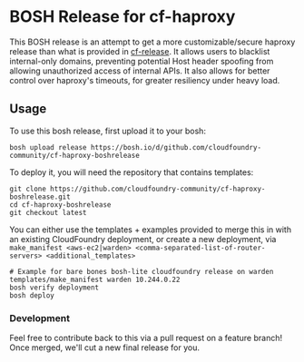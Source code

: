 BOSH Release for cf-haproxy
===========================

This BOSH release is an attempt to get a more customizable/secure haproxy release than what is provided in [cf-release](https://github.com/cloudfoundry/cf-release). It allows users to blacklist internal-only domains, preventing potential Host header spoofing from allowing unauthorized access of internal APIs. It also allows for better control over haproxy's timeouts, for greater resiliency under heavy load.

Usage
-----

To use this bosh release, first upload it to your bosh:

```
bosh upload release https://bosh.io/d/github.com/cloudfoundry-community/cf-haproxy-boshrelease
```

To deploy it, you will need the repository that contains templates:

```
git clone https://github.com/cloudfoundry-community/cf-haproxy-boshrelease.git
cd cf-haproxy-boshrelease
git checkout latest
```

You can either use the templates + examples provided to merge this in with an existing CloudFoundry deployment, or create a new deployment, via `make_manifest <aws-ec2|warden> <comma-separated-list-of-router-servers> <additional_templates>`

```
# Example for bare bones bosh-lite cloudfoundry release on warden
templates/make_manifest warden 10.244.0.22
bosh verify deployment
bosh deploy
```

### Development

Feel free to contribute back to this via a pull request on a feature branch! Once merged, we'll cut a new final release for you.
